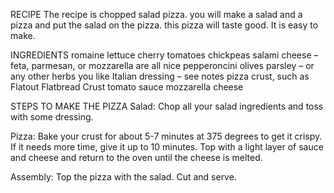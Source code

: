 RECIPE
The recipe is chopped salad pizza.
you will make a salad and a pizza and put the salad on the pizza.
this pizza will taste good.
It is easy to make.


INGREDIENTS
romaine lettuce
cherry tomatoes
chickpeas
salami
cheese – feta, parmesan, or mozzarella are all nice
pepperoncini
olives
parsley – or any other herbs you like
Italian dressing – see notes 
pizza crust, such as Flatout Flatbread Crust
tomato sauce
mozzarella cheese


STEPS TO MAKE THE PIZZA
Salad: Chop all your salad ingredients and toss with some dressing.



Pizza: Bake your crust for about 5-7 minutes at 375 degrees  to get it crispy. If it needs more time, give it up to 10 minutes. Top with a light layer of sauce and cheese and return to the oven until the cheese is melted.



Assembly: Top the pizza with the salad. Cut and serve.
